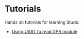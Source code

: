 # Tutorials

Hands on tutorials for learning Studs:

[uartgps]: UartGps.html


 - [Using UART to read GPS module][uartgps]
